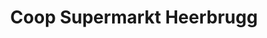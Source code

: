 ---
title: "Coop Supermarkt Heerbrugg"
url: /heerbrugg/coop-supermarkt-heerbrugg/
shop: Einkaufszentrum
---